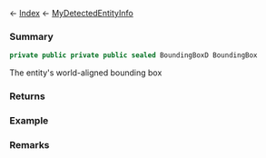 ← [Index](Api-Index) ← [MyDetectedEntityInfo](Sandbox.ModAPI.Ingame.MyDetectedEntityInfo)

### Summary

```csharp
private public private public sealed BoundingBoxD BoundingBox
```

The entity's world-aligned bounding box

### Returns

### Example

### Remarks

